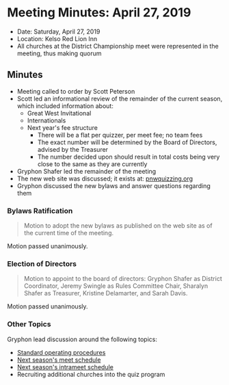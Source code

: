 # Meeting Minutes: April 27, 2019

- Date: Saturday, April 27, 2019
- Location: Kelso Red Lion Inn
- All churches at the District Championship meet were represented in the meeting, thus making quorum

## Minutes

- Meeting called to order by Scott Peterson
- Scott led an informational review of the remainder of the current season, which included information about:
    - Great West Invitational
    - Internationals
    - Next year's fee structure
        - There will be a flat per quizzer, per meet fee; no team fees
        - The exact number will be determined by the Board of Directors, advised by the Treasurer
        - The number decided upon should result in total costs being very close to the same as they are currently
- Gryphon Shafer led the remainder of the meeting
- The new web site was discussed; it exists at: [pnwquizzing.org](https://pnwquizzing.org)
- Gryphon discussed the new bylaws and answer questions regarding them

### Bylaws Ratification

> Motion to adopt the new bylaws as published on the web site as of the current
> time of the meeting.

Motion passed unanimously.

### Election of Directors

> Motion to appoint to the board of directors: Gryphon Shafer as District
> Coordinator, Jeremy Swingle as Rules Committee Chair, Sharalyn Shafer as
> Treasurer, Kristine Delamarter, and Sarah Davis.

Motion passed unanimously.

### Other Topics

Gryphon lead discussion around the following topics:

- [Standard operating procedures](../SOPs.md)
- [Next season's meet schedule](/2019-2020_season/meet_schedule.md)
- [Next season's intrameet schedule](/2019-2020_season/intrameet_schedule.md)
- Recruiting additional churches into the quiz program
